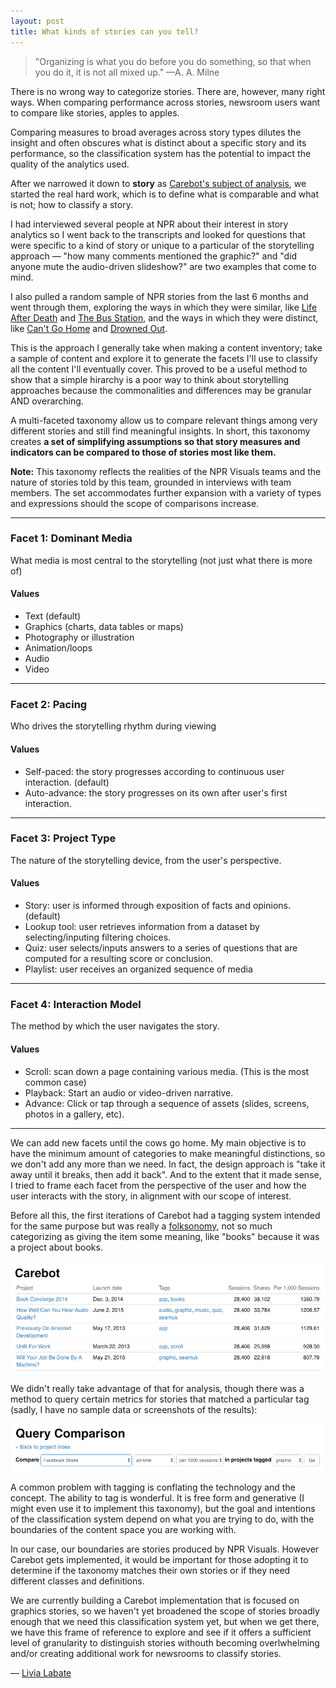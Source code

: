 ```yaml
---
layout: post
title: What kinds of stories can you tell?
---
```


> "Organizing is what you do before you do something, so that when you do it, it is not all mixed up."
—A. A. Milne

There is no wrong way to categorize stories. There are, however, many right ways. When comparing performance across stories, newsroom users want to compare like stories, apples to apples. 

Comparing measures to broad averages across story types dilutes the insight and often obscures what is distinct about a specific story and its performance, so the classification system has the potential to impact the quality of the analytics used.

After we narrowed it down to **story** as [Carebot's subject of analysis](https://thecarebot.github.io/What-are-we-measuring-when-we-measure-journalism/), we started the real hard work, which is to define what is comparable and what is not; how to classify a story. 

I had interviewed several people at NPR about their interest in story analytics so I went back to the transcripts and looked for questions that were specific to a kind of story or unique to a particular of the storytelling approach — "how many comments mentioned the graphic?" and "did anyone mute the audio-driven slideshow?" are two examples that come to mind. 

I also pulled a random sample of NPR stories from the last 6 months and went through them, exploring the ways in which they were similar, like [Life After Death](http://apps.npr.org/life-after-death/) and [The Bus Station](http://apps.npr.org/lookatthis/posts/bus-station), and the ways in which they were distinct, like [Can't Go Home](http://apps.npr.org/syria/)
 and [Drowned Out](http://apps.npr.org/lookatthis/posts/whales).

This is the approach I generally take when making a content inventory; take a sample of content and explore it to generate the facets I'll use to classify all the content I'll eventually cover. This proved to be a useful method to show that a simple hirarchy is a poor way to think about storytelling approaches because the commonalities and differences may be granular AND overarching.

A multi-faceted taxonomy allow us to compare relevant things among very different stories and still find meaningful insights. In short, this taxonomy creates **a set of simplifying assumptions so that story measures and indicators can be compared to those of stories most like them.**

**Note:** This taxonomy reflects the realities of the NPR Visuals teams and the nature of stories told by this team, grounded in interviews with team members. The set accommodates further expansion with a variety of types and expressions should the scope of comparisons increase.

---

### Facet 1: Dominant Media
What media is most central to the storytelling (not just what there is more of)

#### Values
* Text (default)
* Graphics (charts, data tables or maps)
* Photography or illustration
* Animation/loops
* Audio
* Video

---

### Facet 2: Pacing
Who drives the storytelling rhythm during viewing

#### Values
* Self-paced: the story progresses according to continuous user interaction. (default)
* Auto-advance: the story progresses on its own after user's first interaction.

---

### Facet 3: Project Type
The nature of the storytelling device, from the user's perspective.

#### Values
* Story: user is informed through exposition of facts and opinions. (default)
* Lookup tool: user retrieves information from a dataset by selecting/inputing filtering choices.
* Quiz: user selects/inputs answers to a series of questions that are computed for a resulting score or conclusion.
* Playlist: user receives an organized sequence of media 

---

### Facet 4: Interaction Model
The method by which the user navigates the story.

#### Values
* Scroll: scan down a page containing various media. (This is the most common case)
* Playback: Start an audio or video-driven narrative.
* Advance: Click or tap through a sequence of assets (slides, screens, photos in a gallery, etc).

---

We can add new facets until the cows go home. My main objective is to have the minimum amount of categories to make meaningful distinctions, so we don't add any more than we need. In fact, the design approach is "take it away until it breaks, then add it back". And to the extent that it made sense, I tried to frame each facet from the perspective of the user and how the user interacts with the story, in alignment with our scope of interest.

Before all this, the first iterations of Carebot had a tagging system intended for the same purpose but was really a [folksonomy](http://vanderwal.net/folksonomy.html), not so much categorizing as giving the item some meaning, like "books" because it was a project about books. 

![Vintage Carebot's tags](/images/carebot-vintage-tags.png "Vintage Carebot tags")

We didn't really take advantage of that for analysis, though there was a method to query certain metrics for stories that matched a particular tag (sadly, I have no sample data or screenshots of the results):

![Vintage Carebot's query](/images/carebot-vintage-query.png "Vintage Carebot query")

A common problem with tagging is conflating the technology and the concept. The ability to tag is wonderful. It is free form and generative (I might even use it to implement this taxonomy), but the goal and intentions of the classification system depend on what you are trying to do, with the boundaries of the content space you are working with. 

In our case, our boundaries are stories produced by NPR Visuals. However Carebot gets implemented, it would be important for those adopting it to determine if the taxonomy matches their own stories or if they need different classes and definitions.

We are currently building a Carebot implementation that is focused on graphics stories, so we haven't yet broadened the scope of stories broadly enough that we need this classification system yet, but when we get there, we have this frame of reference to explore and see if it offers a sufficient level of granularity to distinguish stories withouth becoming overlwhelming and/or creating additional work for newsrooms to classify stories.


— [Livia Labate](http://twitter.com/livlab)
